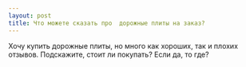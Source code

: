 ```yaml
---
layout: post 
title: Что можете сказать про  дорожные плиты на заказ? 
--- 
```

Хочу купить  дорожные плиты, но много как хороших, так и плохих отзывов. Подскажите, стоит ли покупать? Если да, то где?